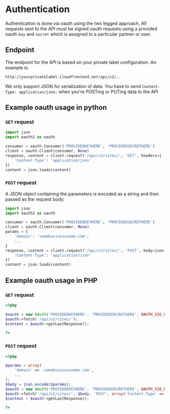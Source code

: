 # Authentication

Authentication is done via oauth using the two legged approach. All requests sent to the API must be signed oauth requests using a provided oauth `key` and `secret` which is assigned to a particular partner or user.

## Endpoint

The endpoint for the API is based on your private label configuration. An example is:

    http://yourprivatelabel.cloudfrontend.net/api/v2/..

We only support JSON for serialization of data. You have to send `Content-Type: application/json;` when you're POSTing or PUTing data to the API

## Example oauth usage in python

### `GET` request

```python
import json
import oauth2 as oauth

consumer = oauth.Consumer('PROVIDEDKEYHERE', 'PROVIDEDSECRETHERE')
client = oauth.Client(consumer, None)
response, content = client.request('/api/v2/sites/', 'GET', headers={
    'Content-Type': 'application/json'
})
content = json.loads(content)
```

### `POST` request

A JSON object containing the parameters is encoded as a string and then passed as the request body.

```python
import json
import oauth2 as oauth

consumer = oauth.Consumer('PROVIDEDKEYHERE', 'PROVIDEDSECRETHERE')
client = oauth.Client(consumer, None)
params = {
    'domain': 'somebusinessname.com',
    ...
}
response, content = client.request('/api/v2/sites/', 'POST', body=json.dumps(params), headers={
    'Content-Type': 'application/json'
})
content = json.loads(content)
```

## Example oauth usage in PHP

### `GET` request

```php
<?php

$oauth = new OAuth('PROVIDEDKEYHERE', 'PROVIDEDSECRETHERE', OAUTH_SIG_METHOD_HMACSHA1);
$oauth->fetch('/api/v2/sites/');
$content = $oauth->getLastResponse();

?>
```

### `POST` request

```php
<?php

$params = array(
    'domain' => 'somebusinessname.com',
    ...
);
$body = json_encode($params);
$oauth = new OAuth('PROVIDEDKEYHERE', 'PROVIDEDSECRETHERE', OAUTH_SIG_METHOD_HMACSHA1);
$oauth->fetch('/api/v2/sites/', $body, 'POST', array('Content-Type' => 'application/json'));
$content = $oauth->getLastResponse();

?>
```
